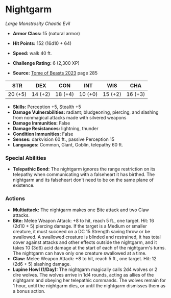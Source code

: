 # Nightgarm

*Large* *Monstrosity* *Chaotic Evil*

- **Armor Class:** 15 (natural armor)
- **Hit Points:** 152 (16d10 + 64)
- **Speed:** walk 40 ft.

- **Challenge Rating:** 6 (2,300 XP)
- **Source:** [Tome of Beasts 2023](https://koboldpress.com/kpstore/product/tome-of-beasts-1-2023-edition/) page 285

| STR | DEX | CON | INT | WIS | CHA |
| --- | --- | --- | --- | --- | --- |
| 20 (+5) | 14 (+2) | 18 (+4) | 10 (+0) | 15 (+2) | 16 (+3) |

- **Skills:** Perception +5, Stealth +5
- **Damage Vulnerabilities:** radiant; bludgeoning, piercing, and slashing from nonmagical attacks made with silvered weapons
- **Damage Immunities:** False
- **Damage Resistances:** lightning, thunder
- **Condition Immunities:** False
- **Senses:** darkvision 60 ft., passive Perception 15
- **Languages:** Common, Giant, Goblin, telepathy 60 ft.

### Special Abilities

- **Telepathic Bond:** The nightgarm ignores the range restriction on its telepathy when communicating with a falseheart it has birthed. The nightgarm and its falseheart don't need to be on the same plane of existence.

### Actions

- **Multiattack:** The nightgarm makes one Bite attack and two Claw attacks.
- **Bite:** Melee Weapon Attack: +8 to hit, reach 5 ft., one target. Hit: 16 (2d10 + 5) piercing damage. If the target is a Medium or smaller creature, it must succeed on a DC 15 Strength saving throw or be swallowed. A swallowed creature is blinded and restrained, it has total cover against attacks and other effects outside the nightgarm, and it takes 10 (3d6) acid damage at the start of each of the nightgarm's turns. The nightgarm can have only one creature swallowed at a time.
- **Claw:** Melee Weapon Attack: +8 to hit, reach 5 ft., one target. Hit: 12 (2d6 + 5) slashing damage.
- **Lupine Howl (1/Day):** The nightgarm magically calls 2d4 wolves or 2 dire wolves. The wolves arrive in 1d4 rounds, acting as allies of the nightgarm and obeying her telepathic commands. The wolves remain for 1 hour, until the nightgarm dies, or until the nightgarm dismisses them as a bonus action.
